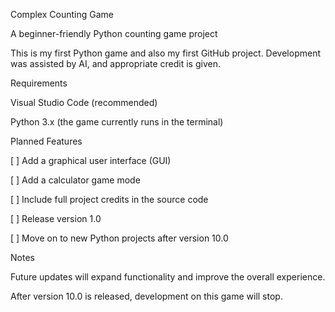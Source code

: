 Complex Counting Game

A beginner-friendly Python counting game project




This is my first Python game and also my first GitHub project. Development was assisted by AI, and appropriate credit is given.

Requirements

Visual Studio Code (recommended)

Python 3.x (the game currently runs in the terminal)


Planned Features

[ ] Add a graphical user interface (GUI)

[ ] Add a calculator game mode

[ ] Include full project credits in the source code

[ ] Release version 1.0

[ ] Move on to new Python projects after version 10.0


Notes

Future updates will expand functionality and improve the overall experience.

After version 10.0 is released, development on this game will stop.
